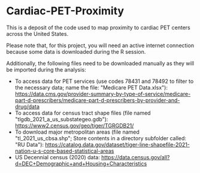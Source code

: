 # Cardiac-PET-Proximity
This is a deposit of the code used to map proximity to cardiac PET centers across the United States.

Please note that, for this project, you will need an active internet connection because some data is downloaded during the R session.

Additionally, the following files need to be downloaded manually as they will be imported during the analysis:
-  To access data for PET services (use codes 78431 and 78492 to filter to the necessary data; name the file: "Medicare PET Data.xlsx"): https://data.cms.gov/provider-summary-by-type-of-service/medicare-part-d-prescribers/medicare-part-d-prescribers-by-provider-and-drug/data
-  To access data for census tract shape files (file named "tlgdb_2021_a_us_substategeo.gdb"): https://www2.census.gov/geo/tiger/TGRGDB21/
-  To download major metropolitan areas (file named "tl_2021_us_cbsa.shp"; Store contents in a directory subfolder called: "RU Data"): https://catalog.data.gov/dataset/tiger-line-shapefile-2021-nation-u-s-core-based-statistical-areas
-  US Decennial census (2020) data: https://data.census.gov/all?d=DEC+Demographic+and+Housing+Characteristics
